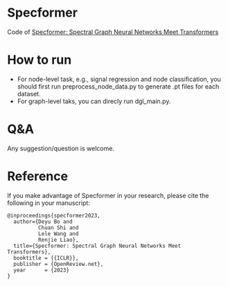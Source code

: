 # Specformer
Code of [Specformer: Spectral Graph Neural Networks Meet Transformers](https://openreview.net/forum?id=0pdSt3oyJa1)

# How to run
- For node-level task, e.g., signal regression and node classification, you should first run preprocess_node_data.py to generate .pt files for each dataset.
- For graph-level taks, you can direcly run dgl_main.py.

# Q&A
Any suggestion/question is welcome.

# Reference
If you make advantage of Specformer in your research, please cite the following in your manuscript:

```
@inproceedings{specformer2023,
  author={Deyu Bo and 
          Chuan Shi and
          Lele Wang and
          Renjie Liao},
  title={Specformer: Spectral Graph Neural Networks Meet Transformers},
  booktitle = {{ICLR}},
  publisher = {OpenReview.net},
  year      = {2023}
}
```
